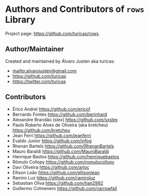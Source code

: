# Authors and Contributors of `rows` Library

Project page: <https://github.com/turicas/rows>.

## Author/Maintainer

Created and maintained by Álvaro Justen aka turicas:

- <mailto:alvarojusten@gmail.com>
- <https://github.com/turicas>
- <https://twitter.com/turicas>


## Contributors

- Érico Andrei <https://github.com/ericof>
- Bernardo Fontes <https://github.com/berinhard>
- Alexandre Brandão (slex) <https://github.com/sxslex>
- Paulo Roberto Alves de Oliveira (aka kretcheu) <https://github.com/kretcheu>
- Jean Ferri <https://github.com/jeanferri>
- Evaldo Junior <https://github.com/infog>
- Rhenan Bartels <https://github.com/RhenanBartels>
- Mauro Baraldi <https://github.com/MauroBaraldi>
- Henrique Bastos <https://github.com/henriquebastos>
- Rômulo Collopy <https://github.com/romulocollopy>
- Davi Oliveira <https://github.com/arloc>
- Ellison Leão <https://github.com/ellisonleao>
- Ramiro Luz <https://github.com/ramiroluz>
- Sebastian Oliva <https://github.com/tian2992>
- Guillermo Colmenero <https://github.com/narrowfail>
